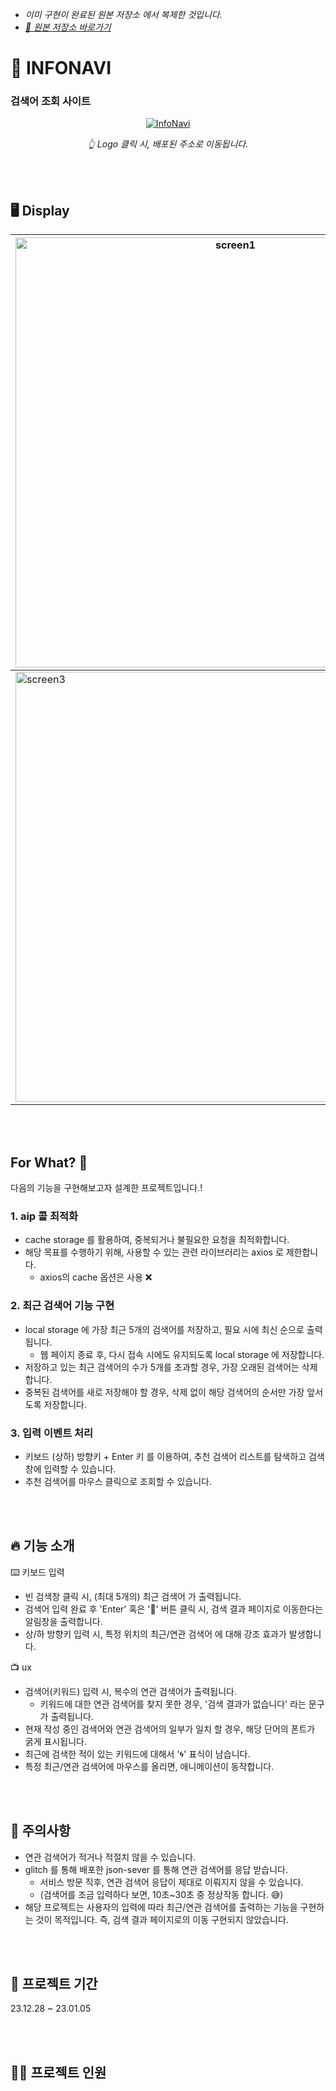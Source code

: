 - _이미 구현이 완료된 원본 저장소 에서 복제한 것입니다._
- _[🛫 원본 저장소 바로가기](https://github.com/secondflow02/InfoNavi)_


# 🦋 INFONAVI

### 검색어 조회 사이트

<div align="center">

[![InfoNavi](https://github.com/secondflow02/InfoNavi/assets/50646145/9606f890-9783-4040-9008-97599edf9d63)](https://info-navi.vercel.app/ 'INFONAVI')

_👆 Logo 클릭 시, 배포된 주소로 이동됩니다._

</div>

<br/>
<br/>

## 🖥️ Display

<div align="center">

| <img width="688" alt="screen1" src="https://github.com/secondflow02/InfoNavi/assets/50646145/dcafe523-03e7-4bfd-9a11-9c52b6b230a6"> | <img width="688" alt="screen2" src="https://github.com/secondflow02/InfoNavi/assets/50646145/9adf8254-bbc9-4acc-bfb2-eabf5925d7f3"> |
| ----------------------------------------------------------------------------------------------------------------------------------- | ----------------------------------------------------------------------------------------------------------------------------------- |
| <img width="688" alt="screen3" src="https://github.com/secondflow02/InfoNavi/assets/50646145/4f7158d1-bfc1-40a5-9b1f-5a00edc4c6df"> | <img width="688" alt="screen4" src="https://github.com/secondflow02/InfoNavi/assets/50646145/d71af604-9d48-402d-873b-5bde158c0e5a"> |

</div>
<br/>
<br/>

## For What? 🤔

다음의 기능을 구현해보고자 설계한 프로젝트입니다.!

### 1. aip 콜 최적화

- cache storage 를 활용하여, 중복되거나 불필요한 요청을 최적화합니다.
- 해당 목표를 수행하기 위해, 사용할 수 있는 관련 라이브러리는 axios 로 제한합니다.
  - axios의 cache 옵션은 사용 ❌

### 2. 최근 검색어 기능 구현

- local storage 에 가장 최근 5개의 검색어를 저장하고, 필요 시에 최신 순으로 출력됩니다.
  - 웹 페이지 종료 후, 다시 접속 시에도 유지되도록 local storage 에 저장합니다.
- 저장하고 있는 최근 검색어의 수가 5개를 초과할 경우, 가장 오래된 검색어는 삭제합니다.
- 중복된 검색어를 새로 저장해야 할 경우, 삭제 없이 해당 검색어의 순서만 가장 앞서도록 저장합니다.

### 3. 입력 이벤트 처리

- 키보드 (상하) 방향키 + Enter 키 를 이용하여, 추천 검색어 리스트를 탐색하고 검색창에 입력할 수 있습니다.
- 추천 검색어를 마우스 클릭으로 조회할 수 있습니다.

<br/>
<br/>

## 🔥 기능 소개

⌨️ 키보드 입력

- 빈 검색창 클릭 시, (최대 5개의) 최근 검색어 가 출력됩니다.
- 검색어 입력 완료 후 'Enter' 혹은 '🔎' 버튼 클릭 시, 검색 결과 페이지로 이동한다는 알림창을 출력합니다.
- 상/하 방향키 입력 시, 특정 위치의 최근/연관 검색어 에 대해 강조 효과가 발생합니다.

📺 ux

- 검색어(키워드) 입력 시, 복수의 연관 검색어가 출력됩니다.
  - 키워드에 대한 연관 검색어를 찾지 못한 경우, '검색 결과가 없습니다' 라는 문구가 출력됩니다.
- 현재 작성 중인 검색어와 연관 검색어의 일부가 일치 할 경우, 해당 단어의 폰트가 굵게 표시됩니다.
- 최근에 검색한 적이 있는 키워드에 대해서 '🌀' 표식이 남습니다.
- 특정 최근/연관 검색어에 마우스를 올리면, 애니메이션이 동작합니다.

<br/>
<br/>

## 🚨 주의사항

- 연관 검색어가 적거나 적절치 않을 수 있습니다.
- glitch 를 통해 배포한 json-sever 를 통해 연관 검색어를 응답 받습니다.
  - 서비스 방문 직후, 연관 검색어 응답이 제대로 이뤄지지 않을 수 있습니다.
  - (검색어를 조금 입력하다 보면, 10초~30초 중 정상작동 합니다. 😅)
- 해당 프로젝트는 사용자의 입력에 따라 최근/연관 검색어를 출력하는 기능을 구현하는 것이 목적입니다. 즉, 검색 결과 페이지로의 이동 구현되지 않았습니다.

<br/>
<br/>

## 📅 프로젝트 기간

23.12.28 ~ 23.01.05

<br/>
<br/>

## 👨‍🦲 프로젝트 인원

<br/>
<br/>
